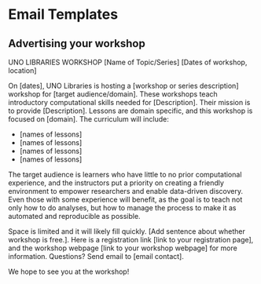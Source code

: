 # Email Templates

## Advertising your workshop

UNO LIBRARIES WORKSHOP [Name of Topic/Series] [Dates of workshop, location]

On [dates], UNO Libraries is hosting a [workshop or series description] workshop for [target audience/domain]. These workshops teach introductory computational skills needed for [Description]. Their mission is to provide [Description]. Lessons are domain specific, and this workshop is focused on [domain]. The curriculum will include:

- [names of lessons]
- [names of lessons]
- [names of lessons]
- [names of lessons]

The target audience is learners who have little to no prior computational experience, and the instructors put a priority on creating a friendly environment to empower researchers and enable data-driven discovery. Even those with some experience will benefit, as the goal is to teach not only how to do analyses, but how to manage the process to make it as automated and reproducible as possible.

Space is limited and it will likely fill quickly. [Add sentence about whether workshop is free.]. Here is a registration link [link to your registration page], and the workshop webpage [link to your workshop webpage] for more information. Questions? Send email to [email contact].

We hope to see you at the workshop!
